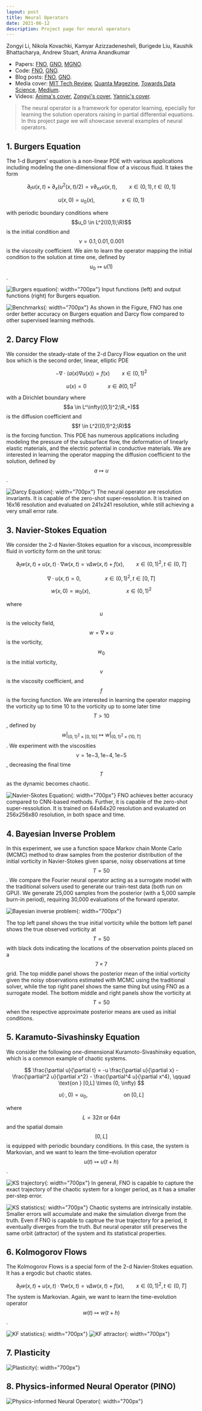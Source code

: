 ```yaml
---
layout: post
title: Neural Operators
date: 2021-06-12
description: Project page for neural operators
---
```

Zongyi Li, Nikola Kovachki, Kamyar Azizzadenesheli, Burigede Liu, Kaushik Bhattacharya, Andrew Stuart, Anima Anandkumar
- Papers: [FNO](https://arxiv.org/abs/2010.08895), [GNO](https://arxiv.org/abs/2010.08895), [MGNO](https://arxiv.org/abs/2010.08895).
- Code: [FNO](https://github.com/zongyi-li/fourier_neural_operator), [GNO](https://github.com/zongyi-li/graph-pde).
- Blog posts: [FNO](https://zongyi-li.github.io/blog/2020/fourier-pde/), [GNO](https://zongyi-li.github.io/blog/2020/graph-pde).
- Media cover: [MIT Tech Review](https://www.technologyreview.com/2020/10/30/1011435/ai-fourier-neural-network-cracks-navier-stokes-and-partial-differential-equations/),
[Quanta Magezine](https://www.quantamagazine.org/new-neural-networks-solve-hardest-equations-faster-than-ever-20210419/),
[Towards Data Science](https://towardsdatascience.com/ai-has-unlocked-a-key-scientific-hurdle-in-predicting-our-world-5343b4ed136e),
[Medium](https://medium.com/swlh/artificial-intelligence-can-now-solve-a-mathematical-problem-that-can-make-researchers-life-easier-9602c869128).
- Videos: [Anima's cover](https://www.youtube.com/watch?v=Bd4KvlmGbY4), 
[Zongyi's cover](https://www.youtube.com/watch?v=0Ve9xwNJO2o),
[Yannic's cover](https://www.youtube.com/watch?v=IaS72aHrJKE).


> The neural operator is a framework for operator learning, 
>epecially for learning the solution operators raising in partial differential equations.
>In this project page we will showcase several examples of neural operators.




## 1. Burgers Equation
The 1-d Burgers' equation is a non-linear PDE with various applications 
including modeling the one-dimensional flow of a viscous fluid. It takes the form


$$ \partial_t u(x,t) + \partial_x ( u^2(x,t)/2) = \nu \partial_{xx} u(x,t), \qquad x \in (0,1), t \in (0,1] $$

$$ u(x,0) = u_0(x), \qquad \qquad \:\: x \in (0,1) $$

with periodic boundary conditions where $$u_0 \in L^2((0,1);\R)$$ 
is the initial condition and $$\nu = 0.1, 0.01, 0.001$$ is the viscosity coefficient. 
We aim to learn the operator mapping the initial condition to the solution 
at time one, defined by $$u_0 \mapsto u(1)$$.

![Burgers equation](/assets/img/Burgers.png){: width="700px"}
Input functions (left) and output functions (right) for Burgers equation.

![Benchmarks](/assets/img/fourier_error.png){: width="700px"}
As shown in the Figure, FNO has one order better accuracy on Burgers equation and Darcy flow 
compared to other supervised learning methods.

## 2. Darcy Flow

We consider the steady-state of the 2-d Darcy Flow equation 
on the unit box which is the second order, linear, elliptic PDE

$$ - \nabla \cdot (a(x) \nabla u(x)) = f(x) \qquad x \in (0,1)^2 $$

$$ u(x) = 0 \qquad \quad \:\:x \in \partial (0,1)^2 $$

with a Dirichlet boundary where $$a \in L^\infty((0,1)^2;\R_+)$$  is the diffusion coefficient 
and $$f \in L^2((0,1)^2;\R)$$ is the forcing function. 
This PDE has numerous applications including modeling the pressure of the subsurface flow, 
the deformation of linearly elastic materials, and the electric potential in conductive materials. 
We are interested in learning the operator mapping the diffusion coefficient to the solution, 
 defined by $$a \mapsto u$$. 


![Darcy Equation](/assets/img/Darcy.png){: width="700px"}
The neural operator are resolution invariants. It is capable of the zero-shot super-ressolution.
It is trained on 16x16 resolution and evaluated on 241x241 resolution, while still achieving a very small error rate.



## 3. Navier-Stokes Equation

We consider the 2-d Navier-Stokes equation for a viscous, 
incompressible fluid in vorticity form on the unit torus:

$$ \partial_t w(x,t) + u(x,t) \cdot \nabla w(x,t) = \nu \Delta w(x,t) + f(x), \qquad x \in (0,1)^2, t \in (0,T]  $$

$$ \nabla \cdot u(x,t) = 0, \qquad \qquad  x \in (0,1)^2, t \in [0,T]  $$

$$ w(x,0) = w_0(x), \qquad \qquad \qquad  x \in (0,1)^2  $$

where $$u$$ is the velocity field, 
$$w = \nabla \times u$$ is the vorticity, 
$$w_0 $$ is the initial vorticity,  
$$\nu$$ is the viscosity coefficient, 
and $$f $$ is the forcing function. 
We are interested in learning the operator mapping the vorticity up to time 10 
to the vorticity up to some later time $$T > 10$$, 
defined by $$w|_{(0,1)^2 \times [0,10]} \mapsto w|_{(0,1)^2 \times (10,T]}$$. 
We experiment with the viscosities 
$$\nu = 1\mathrm{e}{-3}, 1\mathrm{e}{-4}, 1\mathrm{e}{-5}$$,
decreasing the final time $$T$$ as the dynamic becomes chaotic.


![Navier-Skotes Equation](/assets/img/ns_sr_v1e-4_labelled.gif){: width="700px"}
FNO achieves better accuracy compared to CNN-based methods. 
Further, it is capable of the zero-shot super-ressolution.
It is trained on 64x64x20 resolution and evaluated on 256x256x80 resolution, in both space and time.



## 4. Bayesian Inverse Problem

In this experiment, we use a function space Markov chain Monte Carlo (MCMC) method 
to draw samples from the posterior distribution of the initial vorticity 
in Navier-Stokes given sparse, noisy observations at time $$T=50$$. 
We compare the Fourier neural operator acting as a surrogate model 
with the traditional solvers used to generate our train-test data (both run on GPU).
We generate 25,000 samples from the posterior (with a 5,000 sample burn-in period), 
requiring 30,000 evaluations of the forward operator.

![Bayesian inverse problem](/assets/img/fourier_bayesian.png){: width="700px"}

The top left panel shows the true initial vorticity while the bottom left panel shows 
the true observed vorticity at $$T=50$$ with black dots indicating 
the locations of the observation points placed on a $$7 \times 7$$ grid. 
The top middle panel shows the posterior mean of the initial vorticity 
given the noisy observations estimated with MCMC using the traditional solver, 
while the top right panel shows the same thing but using FNO as a surrogate model. 
The bottom middle and right panels show the vorticity at $$T=50$$ 
when the respective approximate posterior means are used as initial conditions. 



## 5. Karamuto-Sivashinsky Equation
We consider the following one-dimensional Kuramoto-Sivashinsky equation, which is a common example of chaotic systems.

$$ \frac{\partial u}{\partial t} = -u \frac{\partial u}{\partial x} - \frac{\partial^2 u}{\partial x^2}  - \frac{\partial^4 u}{\partial x^4}, \qquad \text{on } [0,L] \times (0, \infty) $$

$$ u(\cdot, 0) = u_0, \qquad \qquad \qquad \text{on } [0, L] $$

where $$L = 32\pi \text{ or } 64 \pi$$ and the spatial domain $$ [0,L]$$
is equipped with periodic boundary conditions. 
In this case, the system is Markovian, and we want to learn the time-evolution operator
$$ u(t) \mapsto u(t+h)$$.

![KS trajectory](/assets/img/KS-trajectory.png){: width="700px"}
In general, FNO is capable to capture the exact trajectory of the chaotic system for a longer period, 
as it has a smaller per-step error.

![KS statistics](/assets/img/KS-stats.png){: width="700px"}
Chaotic systems are intrinsically instable. 
Smaller errors will accumulate and make the simulation diverge from the truth.
Even if FNO is capable to captrue the true trajectory for a period, 
it eventually diverges from the truth.
But neural operator still preserves the same orbit (attractor) of the system 
and its statistical properties.

## 6. Kolmogorov Flows

The Kolmogorov Flows is a special form of the 2-d Navier-Stokes equation.
It has a ergodic but chaotic states.

$$ \partial_t w(x,t) + u(x,t) \cdot \nabla w(x,t) = \nu \Delta w(x,t) + f(x), \qquad x \in (0,1)^2, t \in (0,T]  $$
The system is Markovian. Again, we want to learn the time-evolution operator
$$ w(t) \mapsto w(t+h)$$.

<!---
![KF vorticity](/assets/img/KF-vorticity.png){: width="700px"}
Five snapshots of the Kolmogorov Flows (vorticity) with Reynolds number 40.
--->

![KF statistics](/assets/img/KF-stats.png){: width="700px"}
![KF attractor](/assets/img/KF-Attractor.png){: width="700px"}


## 7. Plasticity
![Plasticity](/assets/img/plasticity.gif){: width="700px"}

## 8. Physics-informed Neural Operator (PINO)

![Physics-informed Neural Operator](/assets/img/pino-re500.gif){: width="700px"}


